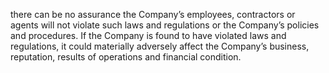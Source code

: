 there  can  be  no  assurance  the  Company’s  employees,  contractors  or  agents  will  not  violate  such  laws  and  regulations  or  the
Company’s policies and procedures. If the Company is found to have violated laws and regulations, it could materially adversely
affect the Company’s business, reputation, results of operations and financial condition.